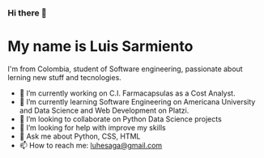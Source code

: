 ### Hi there 👋

# My name is Luis Sarmiento 

I'm from Colombia, student of Software engineering, passionate about lerning new stuff and tecnologies.

- 🔭 I’m currently working on C.I. Farmacapsulas as a Cost Analyst. 
- 🌱 I’m currently learning Software Engineering on Americana University and Data Science and Web Development on Platzi.
- 👯 I’m looking to collaborate on Python Data Science projects
- 🤔 I’m looking for help with improve my skills
- 💬 Ask me about Python, CSS, HTML
- 📫 How to reach me: luhesaga@gmail.com


